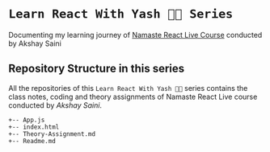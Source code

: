 # `Learn React With Yash 👨‍💻 Series` 
   Documenting my learning journey of [Namaste React Live Course](https://learn.namastedev.com/) conducted by Akshay Saini

   ## Repository Structure in this series 

All the repositories of this `Learn React With Yash 👨‍💻` series contains the class notes, coding and theory assignments of Namaste React Live course conducted by *Akshay Saini*. 

```
+-- App.js
+-- index.html
+-- Theory-Assignment.md
+-- Readme.md

```